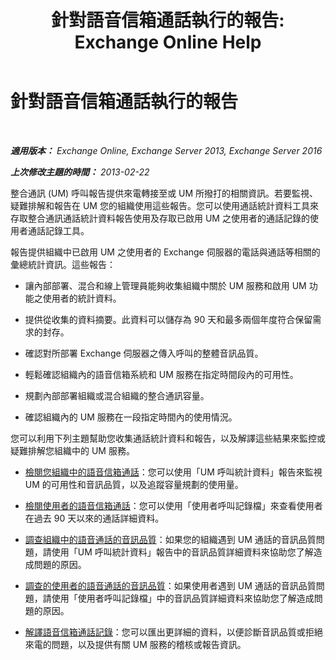 ﻿---
title: '針對語音信箱通話執行的報告: Exchange Online Help'
TOCTitle: 針對語音信箱通話執行的報告
ms:assetid: 3a292d85-ce0f-4c15-b8f2-d1fc92965437
ms:mtpsurl: https://technet.microsoft.com/zh-tw/library/JJ659062(v=EXCHG.150)
ms:contentKeyID: 50553967
ms.date: 05/23/2018
mtps_version: v=EXCHG.150
ms.translationtype: MT
---

# 針對語音信箱通話執行的報告

 

_**適用版本：** Exchange Online, Exchange Server 2013, Exchange Server 2016_

_**上次修改主題的時間：** 2013-02-22_

整合通訊 (UM) 呼叫報告提供來電轉接至或 UM 所撥打的相關資訊。若要監視、 疑難排解和報告在 UM 您的組織使用這些報告。您可以使用通話統計資料工具來存取整合通訊通話統計資料報告使用及存取已啟用 UM 之使用者的通話記錄的使用者通話記錄工具。

報告提供組織中已啟用 UM 之使用者的 Exchange 伺服器的電話與通話等相關的彙總統計資訊。這些報告：

  - 讓內部部署、混合和線上管理員能夠收集組織中關於 UM 服務和啟用 UM 功能之使用者的統計資料。

  - 提供從收集的資料摘要。此資料可以儲存為 90 天和最多兩個年度符合保留需求的封存。

  - 確認對所部署 Exchange 伺服器之傳入呼叫的整體音訊品質。

  - 輕鬆確認組織內的語音信箱系統和 UM 服務在指定時間段內的可用性。

  - 規劃內部部署組織或混合組織的整合通訊容量。

  - 確認組織內的 UM 服務在一段指定時間內的使用情況。

您可以利用下列主題幫助您收集通話統計資料和報告，以及解譯這些結果來監控或疑難排解您組織中的 UM 服務。

  - [檢閱您組織中的語音信箱通話](review-the-voice-mail-calls-in-your-organization-exchange-2013-help.md)：您可以使用「UM 呼叫統計資料」報告來監視 UM 的可用性和音訊品質，以及追蹤容量規劃的使用量。

  - [檢閱使用者的語音信箱通話](review-the-voice-mail-calls-for-a-user-exchange-2013-help.md)：您可以使用「使用者呼叫記錄檔」來查看使用者在過去 90 天以來的通話詳細資料。

  - [調查組織中的語音通話的音訊品質](investigate-the-audio-quality-of-voice-calls-in-your-organization-exchange-2013-help.md)：如果您的組織遇到 UM 通話的音訊品質問題，請使用「UM 呼叫統計資料」報告中的音訊品質詳細資料來協助您了解造成問題的原因。

  - [調查的使用者的語音通話的音訊品質](investigate-the-audio-quality-of-voice-calls-for-a-user-exchange-2013-help.md)：如果使用者遇到 UM 通話的音訊品質問題，請使用「使用者呼叫記錄檔」中的音訊品質詳細資料來協助您了解造成問題的原因。

  - [解譯語音信箱通話記錄](interpret-voice-mail-call-records-exchange-2013-help.md)：您可以匯出更詳細的資料，以便診斷音訊品質或拒絕來電的問題，以及提供有關 UM 服務的稽核或報告資訊。

